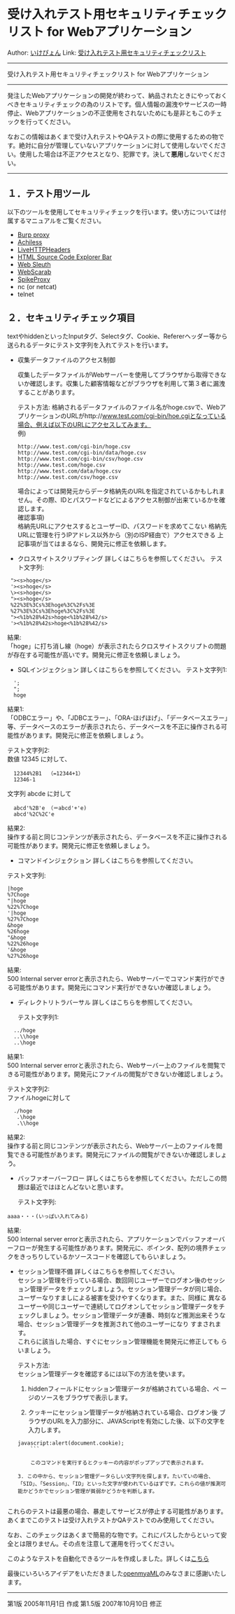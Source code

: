 # 受け入れテスト用セキュリティチェックリスト for Webアプリケーション



 Author: [いけぴょん](http://ikepyon.hatenablog.jp/about)
Link: [受け入れテスト用セキュリティチェックリスト](https://web.archive.org/web/20190330100343/http://www.geocities.jp/ikepy0n/securitycheck.html)



----

受け入れテスト用セキュリティチェックリスト for Webアプリケーション


------

発注したWebアプリケーションの開発が終わって、納品されたときにやっておくべきセキュリティチェックの為のリストです。個人情報の漏洩やサービスの一時停止、Webアプリケーションの不正使用をされないためにも是非ともこのチェックを行ってください。

なおこの情報はあくまで受け入れテストやQAテストの際に使用するための物です。絶対に自分が管理していないアプリケーションに対して使用しないでください。使用した場合は不正アクセスとなり、犯罪です。決して**悪用**しないでください。

------

## １．テスト用ツール

以下のツールを使用してセキュリティチェックを行います。使い方については付属するマニュアルをご覧ください。

- [Burp proxy](https://web.archive.org/web/20190330100343/http://portswigger.net/proxy/)
- [Achiless ](https://web.archive.org/web/20190330100343/http://packetstormsecurity.org/web/achilles-0-27.zip)
- [LiveHTTPHeaders](https://web.archive.org/web/20190330100343/http://livehttpheaders.mozdev.org/)
- [ HTML Source Code Explorer Bar](https://web.archive.org/web/20190330100343/http://www.vdberg.org/~richard/htmlbar.html)
- [Web Sleuth](https://web.archive.org/web/20190330100343/http://www.sandsprite.com/Sleuth/)
- [WebScarab](https://web.archive.org/web/20190330100343/http://www.owasp.org/development/webscarab)
- [SpikeProxy](https://web.archive.org/web/20190330100343/http://www.immunitysec.com/resources-freesoftware.shtml)
- nc (or netcat)
- telnet

## ２．セキュリティチェック項目

textやhiddenといったInputタグ、Selectタグ、Cookie、Refererヘッダー等から送られるデータにテスト文字列を入れてテストを行います。

- 収集データファイルのアクセス制御

  収集したデータファイルがWebサーバーを使用してブラウザから取得できないか確認します。収集した顧客情報などがブラウザを利用して第３者に漏洩することがあります。

  テスト方法:
  格納されるデータファイルのファイル名がhoge.csvで、WebアプリケーションのURLがhttp://www.test.com/cgi-bin/hoe.cgiとなっている場合、例えば以下のURLにアクセスしてみます。   
  例)
  ```
  http://www.test.com/cgi-bin/hoge.csv
  http://www.test.com/cgi-bin/data/hoge.csv
  http://www.test.com/cgi-bin/csv/hoge.csv
  http://www.test.com/hoge.csv
  http://www.test.com/data/hoge.csv
  http://www.test.com/csv/hoge.csv
  ```
  場合によっては開発元からデータ格納先のURLを指定されているかもしれません。その際、IDとパスワードなどによるアクセス制御が出来ているかを確認します。  
  確認事項)  
    格納先URLにアクセスするとユーザーID、パスワードを求めてこない
    格納先URLに管理を行うIPアドレス以外から（別のISP経由で）アクセスできる
  上記事項が当てはまるなら、開発元に修正を依頼します。


- クロスサイトスクリプティング
  詳しくはこちらを参照してください。 
  テスト文字列:
 ```
  "><s>hoge</s>
  '><s>hoge</s>
  \><s>hoge</s>
  "><s>hoge</s>
  %22%3E%3Cs%3Ehoge%3C%2Fs%3E
  %27%3E%3Cs%3Ehoge%3C%2Fs%3E
  "><%1b%28%42s>hoge<%1b%28%42/s>
  '><%1b%28%42s>hoge<%1b%28%42/s>
 ```
  結果:  
  「hoge」に打ち消し線（hoge）が表示されたらクロスサイトスクリプトの問題が存在する可能性が高いです。開発元に修正を依頼しましょう。

- SQLインジェクション
  詳しくはこちらを参照してください。 
  テスト文字列1:
```
  ';
  ";
  hoge
```
  結果1:  
  「ODBCエラー」や、「JDBCエラー」、「ORA-ほげほげ」、「データベースエラー」等、データベースのエラーが表示されたら、データベースを不正に操作される可能性があります。開発元に修正を依頼しましょう。  

  テスト文字列2:  
  数値 12345 に対して、
```
  12344%2B1  （=12344+1）
  12346-1
```
  文字列 abcde に対して
```
  abcd'%2B'e （＝abcd'+'e)
  abcd'%2C%2C'e
```
  結果2:  
  操作する前と同じコンテンツが表示されたら、データベースを不正に操作される可能性があります。開発元に修正を依頼しましょう。

-  コマンドインジェクション
  詳しくはこちらを参照してください。   

  テスト文字列:
```
|hoge
%7Choge
"|hoge
%22%7Choge
'|hoge
%27%7Choge
&hoge
%26hoge
"&hoge
%22%26hoge
'&hoge
%27%26hoge
```
  結果:  
  500 Internal server errorと表示されたら、Webサーバーでコマンド実行ができる可能性があります。開発元にコマンド実行ができないか確認しましょう。

- ディレクトリトラバーサル
  詳しくはこちらを参照してください。   
  
  テスト文字列1:
```
  ../hoge
  ..\\hoge
  ..\hoge
```
  結果1:  
  500 Internal server errorと表示されたら、Webサーバー上のファイルを閲覧できる可能性があります。開発元にファイルの閲覧ができないか確認しましょう。
     
  テスト文字列2:  
  ファイルhogeに対して 
```
  ./hoge
   .\hoge
   .\\hoge
```
  結果2:  
  操作する前と同じコンテンツが表示されたら、Webサーバー上のファイルを閲覧できる可能性があります。開発元にファイルの閲覧ができないか確認しましょう。

- バッファオーバーフロー
  詳しくはこちらを参照してください。ただしこの問題は最近ではほとんどないと思います。
  
  テスト文字列:
```
aaaa・・・(いっぱい入れてみる)
```
  結果:  
  500 Internal server errorと表示されたら、アプリケーションでバッファオーバーフローが発生する可能性があります。開発元に、ポインタ、配列の境界チェックをきっちりしているかソースコードを確認してもらいましょう。


- セッション管理不備
  詳しくはこちらを参照してください。  
  セッション管理を行っている場合、数回同じユーザーでログオン後のセッション管理データをチェックしましょう。セッション管理データが同じ場合、ユーザーなりすましによる被害を受けやすくなります。また、同様に 異なるユーザーや同じユーザーで連続してログオンしてセッション管理データをチェックしましょう。セッション管理データが連番、時刻など推測出来そうな場合、セッション管理データを推測されて他のユーザーになり すまされます。  
  これらに該当した場合、すぐにセッション管理機能を開発元に修正しても らいましょう。
  
  テスト方法:  
  セッション管理データを確認するには以下の方法を使います。  
  
  1. hiddenフィールドにセッション管理データが格納されている場合、ペ ージのソースをブラウザで表示します。
  
  2. クッキーにセッション管理データが格納されている場合、ログオン後 ブラウザのURLを入力部分に、JAVAScriptを有効にした後、以下の文字を入力します。
      
  ```
  javascript:alert(document.cookie);
      ```
      
      このコマンドを実行するとクッキーの内容がポップアップで表示されます。
      
  3. この中から、セッション管理データらしい文字列を探します。たいていの場合、「SID」、「Session」、「ID」といった文字が使われているはずです。これらの値が推測可能かどうかでセッション管理が貧弱かどうかを判断します。


これらのテストは最悪の場合、暴走してサービスが停止する可能性があります。あくまでこのテストは受け入れテストかQAテストでのみ使用してください。  

なお、このチェックはあくまで簡易的な物です。これにパスしたからといって安全とは限りません。その点を注意して運用を行ってください。  

このようなテストを自動化できるツールを作成しました。詳しくは[こちら](https://web.archive.org/web/20190330100343/http://d.hatena.ne.jp/ikepyon/19000101#p1)  

最後にいろいろアイデアをいただきました[openmyaML](https://web.archive.org/web/20190330100343/http://openmya.hacker.jp/hiki/hiki.cgi?OpenmyaML)のみなさまに感謝いたします。

------

第1版 2005年11月1日 作成 第1.5版 2007年10月10日 修正
